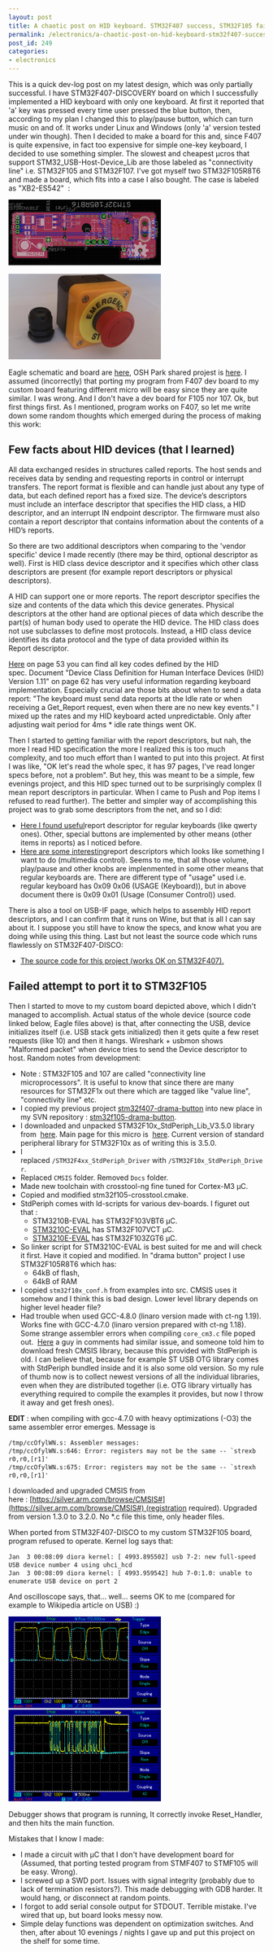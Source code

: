 ```yaml
---
layout: post
title: A chaotic post on HID keyboard. STM32F407 success, STM32F105 fail
permalink: /electronics/a-chaotic-post-on-hid-keyboard-stm32f407-success-stm32f105-fail/
post_id: 249
categories: 
- electronics
---
```

This is a quick dev-log post on my latest design, which was only partially successful. I have STM32F407-DISCOVERY board on which I successfully implemented a HID keyboard with only one keyboard. At first it reported that 'a' key was pressed every time user pressed the blue button, then, according to my plan I changed this to play/pause button, which can turn music on and of. It works under Linux and Windows (only 'a' version tested under win though). Then I decided to make a board for this and, since F407 is quite expensive, in fact too expensive for simple one-key keyboard, I decided to use something simpler. The slowest and cheapest µcros that support STM32_USB-Host-Device_Lib are those labeled as "connectivity line" i.e. STM32F105 and STM32F107. I've got myself two STM32F105R8T6 and made a board, which fits into a case I also bought. The case is labeled as "XB2-ES542"  :

![The any key PCB](/assets/board-300x129.png)

![The USB button](/assets/3729255047-300x168.jpg)

Eagle schematic and board are [here](https://code.google.com/p/iwasz-sandbox/source/browse/#svn%2Ftrunk%2Fstm32f105-drama-button%2Fboard), OSH Park shared projest is [here](http://oshpark.com/orders/new/ZLB4alej). I assumed (incorrectly) that porting my program from F407 dev board to my custom board featuring different micro will be easy since they are quite similar. I was wrong. And I don't have a dev board for F105 nor 107. Ok, but first things first. As I mentioned, program works on F407, so let me write down some random thoughts which emerged during the process of making this work:

## Few facts about HID devices (that I learned)

All data exchanged resides in structures called reports. The host sends and receives data by sending and requesting reports in control or interrupt transfers. The report format is flexible and can handle just about any type of data, but each defined report has a fixed size. The device’s descriptors must include an interface descriptor that specifies the HID class, a HID descriptor, and an interrupt IN endpoint descriptor. The firmware must also contain a report descriptor that contains information about the contents of a HID’s reports.

So there are two additional descriptors when comparing to the 'vendor specific' device I made recently (there may be third, optional descriptor as well). First is HID class device descriptor and it specifies which other class descriptors are present (for example report descriptors or physical descriptors).

A HID can support one or more reports. The report descriptor specifies the size and contents of the data which this device generates. Physical descriptors at the other hand are optional pieces of data which describe the part(s) of human body used to operate the HID device. The HID class does not use subclasses to define most protocols. Instead, a HID class device identifies its data protocol and the type of data provided within its Report descriptor.


[Here](http://www.usb.org/developers/devclass_docs/Hut1_11.pdf) on page 53 you can find all key codes defined by the HID spec. Document "Device Class Definition for Human Interface Devices (HID) Version 1.11" on page 62 has very useful information regarding keyboard implementation. Especially crucial are those bits about when to send a data report: "The keyboard must send data reports at the Idle rate or when receiving a Get_Report request, even when there are no new key events." I mixed up the rates and my HID keyboard acted unpredictable. Only after adjusting wait period for 4ms * idle rate things went OK.


Then I started to getting familiar with the report descriptors, but nah, the more I read HID specification the more I realized this is too much complexity, and too much effort than I wanted to put into this project. At first I was like, "OK let's read the whole spec, it has 97 pages, I've read longer specs before, not a problem". But hey, this was meant to be a simple, few evenings project, and this HID spec turned out to be surprisingly complex (I mean report descriptors in particular. When I came to Push and Pop items I refused to read further). The better and simpler way of accomplishing this project was to grab some descriptors from the net, and so I did:

* [Here I found useful](http://www.obdev.at/products/vusb/hidkeys.html)report descriptor for regular keyboards (like qwerty ones). Other, special buttons are implemented by other means (other items in reports) as I noticed before.
* [Here are some interesting](http://www.tretec.it/public/webroot/media/PSE/090224_USB_HID.pdf)report descriptors which looks like something I want to do (multimedia control). Seems to me, that all those volume, play/pause and other knobs are implenmented in some other means that regular keyboards are. There are different type of "usage" used i.e. regular keyboard has 0x09 0x06 (USAGE (Keyboard)), but in above document there is 0x09 0x01 (Usage (Consumer Control)) used.

There is also a tool on USB-IF page, which helps to assembly HID report descriptors, and I can confirm that it runs on Wine, but that is all I can say about it. I suppose you still have to know the specs, and know what you are doing while using this thing. Last but not least the source code which runs flawlessly on STM32F407-DISCO:
* [The source code for this project (works OK on STM32F407).](https://code.google.com/p/iwasz-sandbox/source/browse/#svn%2Ftrunk%2Fstm32f407-drama-button)

## Failed attempt to port it to STM32F105

Then I started to move to my custom board depicted above, which I didn't managed to accomplish. Actual status of the whole device (source code linked below, Eagle files above) is that, after connecting the USB, device initializes itself (i.e. USB stack gets initialized) then it gets quite a few reset requests (like 10) and then it hangs. Wireshark + usbmon shows "Malformed packet" when device tries to send the Device descriptor to host. Random notes from development:

* Note : STM32F105 and 107 are called "connectivity line microprocessors". It is useful to know that since there are many resources for STM32F1x out there which are tagged like "value line", "connectivity line" etc.
* I copied my previous project [stm32f407-drama-button](https://code.google.com/p/iwasz-sandbox/source/browse/#svn%2Ftrunk%2Fstm32f407-drama-button) into new place in my SVN repository : [stm32f105-drama-button](https://code.google.com/p/iwasz-sandbox/source/browse/#svn%2Ftrunk%2Fstm32f105-drama-button).
* I downloaded and unpacked STM32F10x_StdPeriph_Lib_V3.5.0 library from 
[here](http://www.st.com/web/catalog/tools/FM147/CL1794/SC961/SS1743/PF257890). Main page for this micro is 
[here](http://www.st.com/web/catalog/mmc/FM141/SC1169/SS1031/LN1564). Current version of standard peripheral library for STM32F10x as of writing this is 3.5.0.
* I replaced `/STM32F4xx_StdPeriph_Driver` with `/STM32F10x_StdPeriph_Driver`.
* Replaced `CMSIS` folder. Removed `Docs` folder.
* Made new toolchain with crosstool-ng fine tuned for Cortex-M3 µC.
* Copied and modified stm32f105-crosstool.cmake.	
* StdPeriph comes with ld-scripts for various dev-boards. I figuret out that :
  * STM3210B-EVAL has STM32F103VBT6 µC.	
  * [STM3210C-EVAL](http://www.st.com/st-web-ui/static/active/en/resource/technical/document/user_manual/CD00212441.pdf) has STM32F107VCT µC.	
  * [STM3210E-EVAL](http://www.st.com/st-web-ui/static/active/en/resource/technical/document/user_manual/CD00178166.pdf) has STM32F103ZGT6 µC.
* So linker script for STM3210C-EVAL is best suited for me and will check it first. Have it copied and modified. In "drama button" project I use STM32F105R8T6 which has:
  * 64kB of flash,	
  * 64kB of RAM
* I copied `stm32f10x_conf.h` from examples into src. CMSIS uses it somehow and I think this is bad design. Lower level library depends on higher level header file?
* Had trouble when used GCC-4.8.0 (linaro version made with ct-ng 1.19). Works fine with GCC-4.7.0 (linaro version prepared with ct-ng 1.18). Some strange assembler errors when compiling `core_cm3.c` file poped out.  [Here](http://www.embedds.com/st32mvldiscovery-project-template-for-gcc/#comment-54664) a guy in comments had similar issue, and someone told him to download fresh CMSIS library, because this provided with StdPeriph is old. I can believe that, because for example ST USB OTG library comes with StdPeriph bundled inside and it is also some old version. So my rule of thumb now is to collect newest versions of all the individual libraries, even when they are distributed together (i.e. OTG library virtually has everything required to compile the examples it provides, but now I throw it away and get fresh ones).

**EDIT** : when compiling with gcc-4.7.0 with heavy optimizations (-O3) the same assembler error emerges. Message is

```
/tmp/ccOfylWN.s: Assembler messages:
/tmp/ccOfylWN.s:646: Error: registers may not be the same -- `strexb r0,r0,[r1]'
/tmp/ccOfylWN.s:675: Error: registers may not be the same -- `strexh r0,r0,[r1]'
```

I downloaded and upgraded CMSIS from here : [https://silver.arm.com/browse/CMSIS#](https://silver.arm.com/browse/CMSIS#) (registration required). Upgraded from version 1.3.0 to 3.2.0. No *.c file this time, only header files.

When ported from STM32F407-DISCO to my custom STM32F105 board, program refused to operate. Kernel log says that:

```
Jan  3 00:08:09 diora kernel: [ 4993.895502] usb 7-2: new full-speed USB device number 4 using uhci_hcd
Jan  3 00:08:09 diora kernel: [ 4993.959542] hub 7-0:1.0: unable to enumerate USB device on port 2
```

And oscilloscope says, that... well... seems OK to me (compared for example to Wikipedia article on USB) :)

![Oscilloscoe1](/assets/map001-300x180.png)
![Oscilloscoe1](/assets/map002-300x180.png)

Debugger shows that program is running, It correctly invoke Reset_Handler, and then hits the main function.

Mistakes that I know I made:

* I made a circuit with µC that I don't have development board for (Assumed, that porting tested program from STMF407 to STMF105 will be easy. Wrong).	
* I screwed up a SWD port. Issues with signal integrity (probably due to lack of termination resistors?). This made debugging with GDB harder. It would hang, or disconnect at random points.	
* I forgot to add serial console output for STDOUT. Terrible mistake. I've wired that up, but board looks messy now.	
* Simple delay functions was dependent on optimization switches.
And then, after about 10 evenings / nights I gave up and put this project on the shelf for some time.